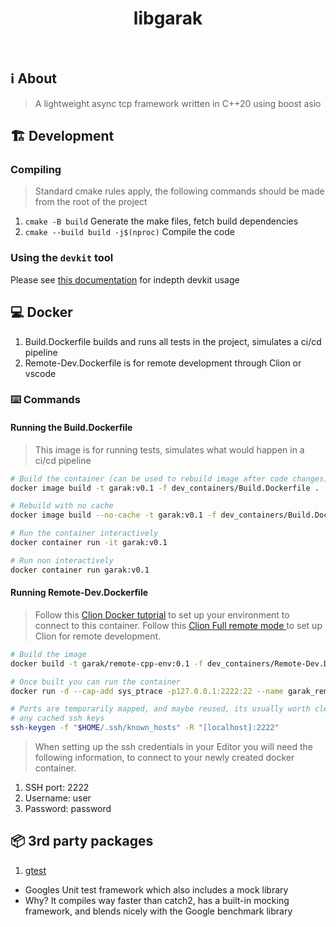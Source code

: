 <div align="center">
    <h1>libgarak</h1>
</div>

<br>
<div align="center">
</div>

## :information_source: About 

> A lightweight async tcp framework written in C++20 using boost asio

## :building_construction: Development

### Compiling
> Standard cmake rules apply, the following commands should be made from the root of the project

1. `cmake -B build` Generate the make files, fetch build dependencies
2. `cmake --build build -j$(nproc)` Compile the code

### Using the `devkit` tool
Please see [this documentation](https://github.com/mattcoding4days/cmake-starter#using-the-devkit-tool) for indepth devkit usage
     
## :computer: Docker

1. Build.Dockerfile builds and runs all tests in the project, simulates a ci/cd pipeline
2. Remote-Dev.Dockerfile is for remote development through Clion or vscode

### :keyboard: Commands

#### Running the Build.Dockerfile

> This image is for running tests, simulates what would happen in a ci/cd pipeline

```bash
# Build the container (can be used to rebuild image after code changes)
docker image build -t garak:v0.1 -f dev_containers/Build.Dockerfile .

# Rebuild with no cache
docker image build --no-cache -t garak:v0.1 -f dev_containers/Build.Dockerfile.

# Run the container interactively
docker container run -it garak:v0.1

# Run non interactively
docker container run garak:v0.1
```

#### Running Remote-Dev.Dockerfile

> Follow this [Clion Docker tutorial](https://blog.jetbrains.com/clion/2020/01/using-docker-with-clion/) to set up your environment to connect to this container.
> Follow this [Clion Full remote mode ](https://www.jetbrains.com/help/clion/remote-projects-support.html) to set up Clion for remote development.

```bash
# Build the image
docker build -t garak/remote-cpp-env:0.1 -f dev_containers/Remote-Dev.Dockerfile .

# Once built you can run the container
docker run -d --cap-add sys_ptrace -p127.0.0.1:2222:22 --name garak_remote_env garak/remote-cpp-env:0.1

# Ports are temporarily mapped, and maybe reused, its usually worth clearing
# any cached ssh keys
ssh-keygen -f "$HOME/.ssh/known_hosts" -R "[localhost]:2222"
```
> When setting up the ssh credentials in your Editor you will need the following information,
> to connect to your newly created docker container.

1. SSH port: 2222
2. Username: user
3. Password: password

## :package: 3rd party packages

1. [gtest](https://github.com/google/googletest)
  - Googles Unit test framework which also includes a mock library
  - Why? It compiles way faster than catch2, has a built-in mocking framework, and blends nicely
    with the Google benchmark library

